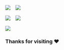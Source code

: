 ![](http://github-profile-summary-cards.vercel.app/api/cards/stats?username=ericiusx&theme=default)
&nbsp;&nbsp;
![](http://github-profile-summary-cards.vercel.app/api/cards/productive-time?username=ericiusx&theme=default&utcOffset=-8)

![](http://github-profile-summary-cards.vercel.app/api/cards/most-commit-language?username=ericiusx&theme=default&exclude=HTML)
&nbsp;&nbsp;
![](http://github-profile-summary-cards.vercel.app/api/cards/repos-per-language?username=ericiusx&theme=default&exclude=HTML)

![](http://github-profile-summary-cards.vercel.app/api/cards/profile-details?username=ericiusx&theme=default)


### Thanks for visiting :heart:
